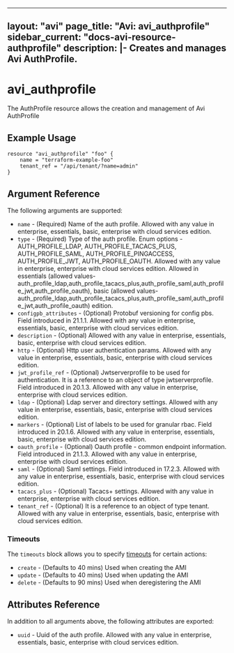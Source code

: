 <!--
    Copyright 2021 VMware, Inc.
    SPDX-License-Identifier: Mozilla Public License 2.0
-->
---
layout: "avi"
page_title: "Avi: avi_authprofile"
sidebar_current: "docs-avi-resource-authprofile"
description: |-
  Creates and manages Avi AuthProfile.
---

# avi_authprofile

The AuthProfile resource allows the creation and management of Avi AuthProfile

## Example Usage

```hcl
resource "avi_authprofile" "foo" {
    name = "terraform-example-foo"
    tenant_ref = "/api/tenant/?name=admin"
}
```

## Argument Reference

The following arguments are supported:

* `name` - (Required) Name of the auth profile. Allowed with any value in enterprise, essentials, basic, enterprise with cloud services edition.
* `type` - (Required) Type of the auth profile. Enum options - AUTH_PROFILE_LDAP, AUTH_PROFILE_TACACS_PLUS, AUTH_PROFILE_SAML, AUTH_PROFILE_PINGACCESS, AUTH_PROFILE_JWT, AUTH_PROFILE_OAUTH. Allowed with any value in enterprise, enterprise with cloud services edition. Allowed in essentials (allowed values- auth_profile_ldap,auth_profile_tacacs_plus,auth_profile_saml,auth_profile_jwt,auth_profile_oauth), basic (allowed values- auth_profile_ldap,auth_profile_tacacs_plus,auth_profile_saml,auth_profile_jwt,auth_profile_oauth) edition.
* `configpb_attributes` - (Optional) Protobuf versioning for config pbs. Field introduced in 21.1.1. Allowed with any value in enterprise, essentials, basic, enterprise with cloud services edition.
* `description` - (Optional) Allowed with any value in enterprise, essentials, basic, enterprise with cloud services edition.
* `http` - (Optional) Http user authentication params. Allowed with any value in enterprise, essentials, basic, enterprise with cloud services edition.
* `jwt_profile_ref` - (Optional) Jwtserverprofile to be used for authentication. It is a reference to an object of type jwtserverprofile. Field introduced in 20.1.3. Allowed with any value in enterprise, enterprise with cloud services edition.
* `ldap` - (Optional) Ldap server and directory settings. Allowed with any value in enterprise, essentials, basic, enterprise with cloud services edition.
* `markers` - (Optional) List of labels to be used for granular rbac. Field introduced in 20.1.6. Allowed with any value in enterprise, essentials, basic, enterprise with cloud services edition.
* `oauth_profile` - (Optional) Oauth profile - common endpoint information. Field introduced in 21.1.3. Allowed with any value in enterprise, enterprise with cloud services edition.
* `saml` - (Optional) Saml settings. Field introduced in 17.2.3. Allowed with any value in enterprise, essentials, basic, enterprise with cloud services edition.
* `tacacs_plus` - (Optional) Tacacs+ settings. Allowed with any value in enterprise, enterprise with cloud services edition.
* `tenant_ref` - (Optional) It is a reference to an object of type tenant. Allowed with any value in enterprise, essentials, basic, enterprise with cloud services edition.


### Timeouts

The `timeouts` block allows you to specify [timeouts](https://www.terraform.io/docs/configuration/resources.html#timeouts) for certain actions:

* `create` - (Defaults to 40 mins) Used when creating the AMI
* `update` - (Defaults to 40 mins) Used when updating the AMI
* `delete` - (Defaults to 90 mins) Used when deregistering the AMI

## Attributes Reference

In addition to all arguments above, the following attributes are exported:

* `uuid` -  Uuid of the auth profile. Allowed with any value in enterprise, essentials, basic, enterprise with cloud services edition.


